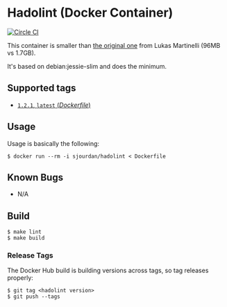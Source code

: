 # Hadolint (Docker Container)

[![Circle CI](https://circleci.com/gh/sjourdan/hadolint-docker.svg?style=shield)](https://circleci.com/gh/sjourdan/hadolint-docker)

This container is smaller than [the original one](https://github.com/lukasmartinelli/hadolint) from Lukas Martinelli (96MB vs 1.7GB).

It's based on debian:jessie-slim and does the minimum.

## Supported tags

-	[`1.2.1`, `latest` (*Dockerfile*)](https://github.com/sjourdan/hadolint-docker/blob/1.2.1/Dockerfile)

## Usage

Usage is basically the following:

```
$ docker run --rm -i sjourdan/hadolint < Dockerfile
```

## Known Bugs

- N/A

## Build

```
$ make lint
$ make build
```

### Release Tags

The Docker Hub build is building versions across tags, so tag releases properly:

```
$ git tag <hadolint version>
$ git push --tags
```
